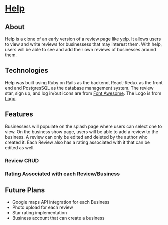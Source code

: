 # [Help](https://help-j278.onrender.com)

## About

Help is a clone of an early version of a review page like [yelp](https://www.yelp.com/). It allows users to view and write reviews for businessess that may interest them. With help, users will be able to see and add their own reviews of businesses around them.

## Technologies

Help was built using Ruby on Rails as the backend, React-Redux as the front end and PostgresSQL as the database management system. The review star, sign up, and log in/out icons are from [Font Awesome](https://fontawesome.com). The Logo is from [Logo](https://logo.com/).

## Features

Businessess will populate on the splash page where users can select one to view. On the business show page, users will be able to add a review to the business. A review can only be edited and deleted by the author who created it. Each Review also has a rating associated with it that can be edited as well. 

### Review CRUD

### Rating Associated with each Review/Business

## Future Plans
 - Google maps API integration for each Business
 - Photo upload for each review
 - Star rating implementation
 - Business account that can create a business